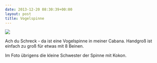 ```yaml
---
date: 2013-12-20 08:30:39+00:00
layout: post
title: Vogelspinne
---
```


[![](http://clemi.ag3r.at/wp-content/uploads/2013/12/wpid-Photo-19.12.2013-1953.jpg)](http://clemi.ag3r.at/wp-content/uploads/2013/12/wpid-Photo-19.12.2013-1953.jpg)





Ach du Schreck - da ist eine Vogelspinne in meiner Cabana. Handgroß ist einfach zu groß für etwas mit 8 Beinen. 





Im Foto übrigens die kleine Schwester der Spinne mit   Kokon. 




